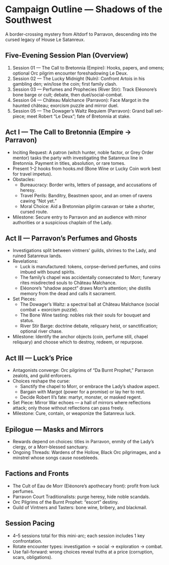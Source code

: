 # Campaign Outline — Shadows of the Southwest

A border-crossing mystery from Altdorf to Parravon, descending into the cursed legacy of House Le Satanreux.

## Five-Evening Session Plan (Overview)
1) Session 01 — The Call to Bretonnia (Empire): Hooks, papers, and omens; optional Orc pilgrim encounter foreshadowing Le Deux.
2) Session 02 — The Lucky Midnight (Nuln): Confront Artois in his gambling den; win/lose the coin; first family clash.
3) Session 03 — Perfumes and Prophecies (River Stir): Track Eléonore’s bone barge or cult; debate, then duel/social-combat.
4) Session 04 — Château Malchance (Parravon): Face Margot in the haunted château; exorcism puzzle and mirror duel.
5) Session 05 — The Dowager’s Waltz Requiem (Parravon): Grand ball set-piece; meet Robert “Le Deux”; fate of Bretonnia at stake.

## Act I — The Call to Bretonnia (Empire → Parravon)
- Inciting Request: A patron (witch hunter, noble factor, or Grey Order mentor) tasks the party with investigating the Satanreux line in Bretonnia. Payment in titles, absolution, or rare tomes.
- Present 1–2 hooks from hooks.md (Bone Wine or Lucky Coin work best for travel impetus).
- Obstacles:
  - Bureaucracy: Border writs, letters of passage, and accusations of heresy.
  - Travel Perils: Banditry, Beastmen spoor, and an omen of ravens cawing “Not yet.”
  - Moral Choice: Aid a Bretonnian pilgrim caravan or take a shorter, cursed route.
- Milestone: Secure entry to Parravon and an audience with minor authorities or a suspicious chaplain of the Lady.

## Act II — Parravon’s Perfumes and Ghosts
- Investigations split between vintners’ guilds, shrines to the Lady, and ruined Satanreux lands.
- Revelations:
  - Luck is manufactured: tokens, corpse-derived perfumes, and coins imbued with bound spirits.
  - The family’s chapel was accidentally consecrated to Morr; funerary rites misdirected souls to Château Malchance.
  - Eléonore’s “shadow aspect” draws Morr’s attention; she distills memory from the dead and calls it sacrament.
- Set Pieces:
  - The Dowager’s Waltz: a spectral ball at Château Malchance (social combat + exorcism puzzle).
  - The Bone Wine tasting: nobles risk their souls for bouquet and status.
  - River Stir Barge: doctrine debate, reliquary heist, or sanctification; optional river chase.
- Milestone: Identify the anchor objects (coin, perfume still, chapel reliquary) and choose which to destroy, redeem, or repurpose.

## Act III — Luck’s Price
- Antagonists converge: Orc pilgrims of “Da Burnt Prophet,” Parravon zealots, and guild enforcers.
- Choices reshape the curse:
  - Sanctify the chapel to Morr, or embrace the Lady’s shadow aspect.
  - Bargain with Margot (power for a promise) or lay her to rest.
  - Decide Robert II’s fate: martyr, monster, or masked regent.
- Set Piece: Mirror War echoes — a hall of mirrors where reflections attack; only those without reflections can pass freely.
- Milestone: Cure, contain, or weaponize the Satanreux luck.

## Epilogue — Masks and Mirrors
- Rewards depend on choices: titles in Parravon, enmity of the Lady’s clergy, or a Morr-blessed sanctuary.
- Ongoing Threads: Wardens of the Hollow, Black Orc pilgrimages, and a minstrel whose songs cause nosebleeds.

## Factions and Fronts
- The Cult of Eau de Morr (Eléonore’s apothecary front): profit from luck perfumes.
- Parravon Court Traditionalists: purge heresy, hide noble scandals.
- Orc Pilgrims of the Burnt Prophet: “escort” destiny.
- Guild of Vintners and Tasters: bone wine, bribery, and blackmail.

## Session Pacing
- 4–5 sessions total for this mini-arc; each session includes 1 key confrontation.
- Rotate encounter types: investigation → social → exploration → combat.
- Use fail-forward: wrong choices reveal truths at a price (corruption, scars, obligations).

